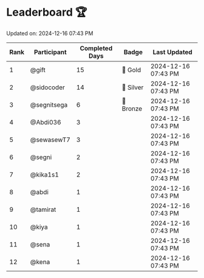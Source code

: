 # Leaderboard 🏆

Updated on: 2024-12-16 07:43 PM

| Rank | Participant       | Completed Days | Badge      | Last Updated         |
|------|-------------------|----------------|------------|----------------------|
| 1    | @gift             | 15             | 🏅 Gold     | 2024-12-16 07:43 PM |
| 2    | @sidocoder        | 14             | 🥈 Silver   | 2024-12-16 07:43 PM |
| 3    | @segnitsega       | 6              | 🥉 Bronze   | 2024-12-16 07:43 PM |
| 4    | @Abdi036          | 3              |            | 2024-12-16 07:43 PM |
| 5    | @sewasewT7        | 3              |            | 2024-12-16 07:43 PM |
| 6    | @segni            | 2              |            | 2024-12-16 07:43 PM |
| 7    | @kika1s1          | 2              |            | 2024-12-16 07:43 PM |
| 8    | @abdi             | 1              |            | 2024-12-16 07:43 PM |
| 9    | @tamirat          | 1              |            | 2024-12-16 07:43 PM |
| 10   | @kiya             | 1              |            | 2024-12-16 07:43 PM |
| 11   | @sena             | 1              |            | 2024-12-16 07:43 PM |
| 12   | @kena             | 1              |            | 2024-12-16 07:43 PM |
